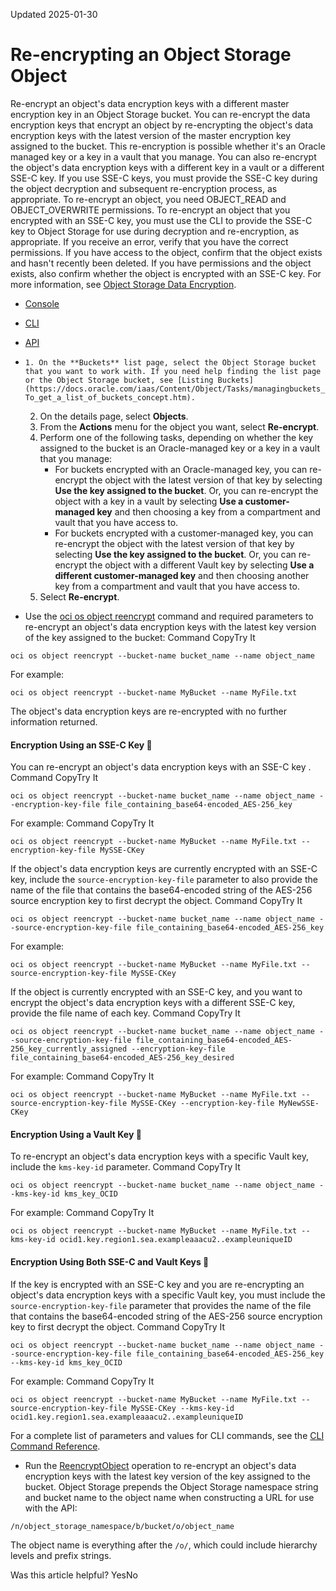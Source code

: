 Updated 2025-01-30
# Re-encrypting an Object Storage Object
Re-encrypt an object's data encryption keys with a different master encryption key in an Object Storage bucket.
You can re-encrypt the data encryption keys that encrypt an object by re-encrypting the object's data encryption keys with the latest version of the master encryption key assigned to the bucket. This re-encryption is possible whether it's an Oracle managed key or a key in a vault that you manage. You can also re-encrypt the object's data encryption keys with a different key in a vault or a different SSE-C key. If you use SSE-C keys, you must provide the SSE-C key during the object decryption and subsequent re-encryption process, as appropriate.
To re-encrypt an object, you need OBJECT_READ and OBJECT_OVERWRITE permissions. To re-encrypt an object that you encrypted with an SSE-C key, you must use the CLI to provide the SSE-C key to Object Storage for use during decryption and re-encryption, as appropriate.
If you receive an error, verify that you have the correct permissions. If you have access to the object, confirm that the object exists and hasn't recently been deleted. If you have permissions and the object exists, also confirm whether the object is encrypted with an SSE-C key.
For more information, see [Object Storage Data Encryption](https://docs.oracle.com/en-us/iaas/Content/Object/Tasks/encryption.htm#data-encryption "Learn about how Object Storage service encrypts and decrypts all objects using 256-bit Advanced Encryption Standard \(AES-256\) to encrypt object data on the server.").
  * [Console](https://docs.oracle.com/en-us/iaas/Content/Object/Tasks/managingobjects_topic-To_reencrypt_an_object.htm)
  * [CLI](https://docs.oracle.com/en-us/iaas/Content/Object/Tasks/managingobjects_topic-To_reencrypt_an_object.htm)
  * [API](https://docs.oracle.com/en-us/iaas/Content/Object/Tasks/managingobjects_topic-To_reencrypt_an_object.htm)


  *     1. On the **Buckets** list page, select the Object Storage bucket that you want to work with. If you need help finding the list page or the Object Storage bucket, see [Listing Buckets](https://docs.oracle.com/iaas/Content/Object/Tasks/managingbuckets_topic-To_get_a_list_of_buckets_concept.htm).
    2. On the details page, select **Objects**.
    3. From the **Actions** menu for the object you want, select **Re-encrypt**.
    4. Perform one of the following tasks, depending on whether the key assigned to the bucket is an Oracle-managed key or a key in a vault that you manage: 
       * For buckets encrypted with an Oracle-managed key, you can re-encrypt the object with the latest version of that key by selecting **Use the key assigned to the bucket**. Or, you can re-encrypt the object with a key in a vault by selecting **Use a customer-managed key** and then choosing a key from a compartment and vault that you have access to.
       * For buckets encrypted with a customer-managed key, you can re-encrypt the object with the latest version of that key by selecting **Use the key assigned to the bucket**. Or, you can re-encrypt the object with a different Vault key by selecting **Use a different customer-managed key** and then choosing another key from a compartment and vault that you have access to.
    5. Select **Re-encrypt**.
  * Use the [oci os object reencrypt](https://docs.oracle.com/iaas/tools/oci-cli/latest/oci_cli_docs/cmdref/os/object/reencrypt.html) command and required parameters to re-encrypt an object's data encryption keys with the latest key version of the key assigned to the bucket:
Command
CopyTry It
```
oci os object reencrypt --bucket-name bucket_name --name object_name
```

For example:
```
oci os object reencrypt --bucket-name MyBucket --name MyFile.txt
```

The object's data encryption keys are re-encrypted with no further information returned.
#### Encryption Using an SSE-C Key 🔗 
You can re-encrypt an object's data encryption keys with an SSE-C key .
Command
CopyTry It
```
oci os object reencrypt --bucket-name bucket_name --name object_name --encryption-key-file file_containing_base64-encoded_AES-256_key
```

For example:
Command
CopyTry It
```
oci os object reencrypt --bucket-name MyBucket --name MyFile.txt --encryption-key-file MySSE-CKey
```

If the object's data encryption keys are currently encrypted with an SSE-C key, include the `source-encryption-key-file` parameter to also provide the name of the file that contains the base64-encoded string of the AES-256 source encryption key to first decrypt the object.
Command
CopyTry It
```
oci os object reencrypt --bucket-name bucket_name --name object_name --source-encryption-key-file file_containing_base64-encoded_AES-256_key
```

For example:
```
oci os object reencrypt --bucket-name MyBucket --name MyFile.txt --source-encryption-key-file MySSE-CKey
```

If the object is currently encrypted with an SSE-C key, and you want to encrypt the object's data encryption keys with a different SSE-C key, provide the file name of each key.
Command
CopyTry It
```
oci os object reencrypt --bucket-name bucket_name --name object_name --source-encryption-key-file file_containing_base64-encoded_AES-256_key_currently_assigned --encryption-key-file file_containing_base64-encoded_AES-256_key_desired
```

For example:
Command
CopyTry It
```
oci os object reencrypt --bucket-name MyBucket --name MyFile.txt --source-encryption-key-file MySSE-CKey --encryption-key-file MyNewSSE-CKey
```

#### Encryption Using a Vault Key 🔗 
To re-encrypt an object's data encryption keys with a specific Vault key, include the `kms-key-id` parameter.
Command
CopyTry It
```
oci os object reencrypt --bucket-name bucket_name --name object_name --kms-key-id kms_key_OCID
```

For example:
Command
CopyTry It
```
oci os object reencrypt --bucket-name MyBucket --name MyFile.txt --kms-key-id ocid1.key.region1.sea.exampleaaacu2..exampleuniqueID
```

#### Encryption Using Both SSE-C and Vault Keys 🔗 
If the key is encrypted with an SSE-C key and you are re-encrypting an object's data encryption keys with a specific Vault key, you must include the `source-encryption-key-file` parameter that provides the name of the file that contains the base64-encoded string of the AES-256 source encryption key to first decrypt the object.
Command
CopyTry It
```
oci os object reencrypt --bucket-name bucket_name --name object_name --source-encryption-key-file file_containing_base64-encoded_AES-256_key --kms-key-id kms_key_OCID
```

For example:
Command
CopyTry It
```
oci os object reencrypt --bucket-name MyBucket --name MyFile.txt --source-encryption-key-file MySSE-CKey --kms-key-id ocid1.key.region1.sea.exampleaaacu2..exampleuniqueID
```

For a complete list of parameters and values for CLI commands, see the [CLI Command Reference](https://docs.oracle.com/iaas/tools/oci-cli/latest).
  * Run the [ReencryptObject](https://docs.oracle.com/iaas/api/#/en/objectstorage/latest/Object/ReencryptObject) operation to re-encrypt an object's data encryption keys with the latest key version of the key assigned to the bucket.
Object Storage prepends the Object Storage namespace string and bucket name to the object name when constructing a URL for use with the API:
```
/n/object_storage_namespace/b/bucket/o/object_name
```

The object name is everything after the `/o/`, which could include hierarchy levels and prefix strings.


Was this article helpful?
YesNo

